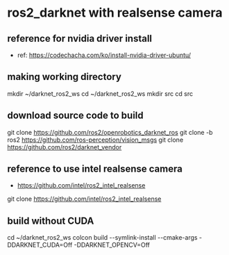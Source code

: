 # ros2_darknet with realsense camera

## reference for nvidia driver install
- ref: https://codechacha.com/ko/install-nvidia-driver-ubuntu/

## making working directory

mkdir ~/darknet_ros2_ws
cd ~/darknet_ros2_ws
mkdir src
cd src

## download source code to build
git clone https://github.com/ros2/openrobotics_darknet_ros
git clone -b ros2 https://github.com/ros-perception/vision_msgs
git clone https://github.com/ros2/darknet_vendor

## reference to use intel realsense camera  
- https://github.com/intel/ros2_intel_realsense

git clone https://github.com/intel/ros2_intel_realsense

## build without CUDA
cd ~/darknet_ros2_ws
colcon build --symlink-install --cmake-args -DDARKNET_CUDA=Off -DDARKNET_OPENCV=Off

